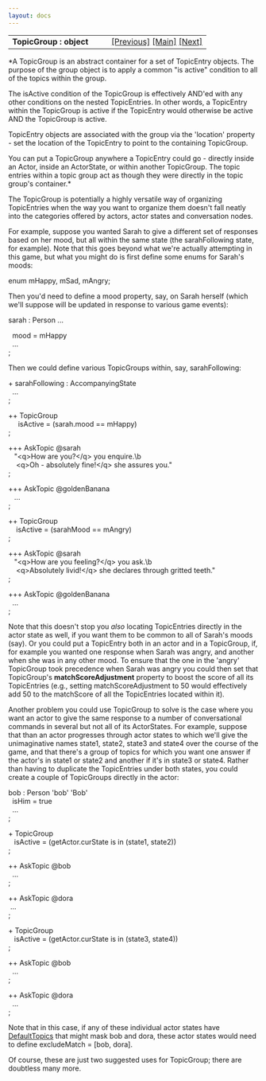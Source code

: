 ```yaml
---
layout: docs
---
```

<table width="100%" data-border="0" data-cellspacing="0"
data-cellpadding="3" data-bgcolor="#C0C0C0">
<colgroup>
<col style="width: 50%" />
<col style="width: 50%" />
</colgroup>
<tbody>
<tr>
<td style="text-align: left;"><strong>TopicGroup : object<br />
</strong></td>
<td style="text-align: right;"><a href="misctopic.html">[Previous]</a> <a
href="generalintroduction.html">[Main]</a> <a
href="defaulttopics-overview.html">[Next]</a></td>
</tr>
</tbody>
</table>

  
*A TopicGroup is an abstract container for a set of TopicEntry objects.
The purpose of the group object is to apply a common "is active"
condition to all of the topics within the group.  
  
The isActive condition of the TopicGroup is effectively AND'ed with any
other conditions on the nested TopicEntries. In other words, a
TopicEntry within the TopicGroup is active if the TopicEntry would
otherwise be active AND the TopicGroup is active.  
  
TopicEntry objects are associated with the group via the 'location'
property - set the location of the TopicEntry to point to the containing
TopicGroup.  
  
You can put a TopicGroup anywhere a TopicEntry could go - directly
inside an Actor, inside an ActorState, or within another TopicGroup. The
topic entries within a topic group act as though they were directly in
the topic group's container.*  
  
The TopicGroup is potentially a highly versatile way of organizing
TopicEntries when the way you want to organize them doesn't fall neatly
into the categories offered by actors, actor states and conversation
nodes.  
  
For example, suppose you wanted Sarah to give a different set of
responses based on her mood, but all within the same state (the
sarahFollowing state, for example). Note that this goes beyond what
we're actually attempting in this game, but what you might do is first
define some enums for Sarah's moods:  
  
enum mHappy, mSad, mAngry;  
  
Then you'd need to define a mood property, say, on Sarah herself (which
we'll suppose will be updated in response to various game events):  
  
sarah : Person ...  
  
  mood = mHappy  
  ...  
;  
  
Then we could define various TopicGroups within, say, sarahFollowing:  
  
+ sarahFollowing : AccompanyingState  
  ...  
;  
  
++ TopicGroup  
     isActive = (sarah.mood == mHappy)  
;  
  
+++ AskTopic @sarah  
   "\<q\>How are you?\</q\> you enquire.\b  
    \<q\>Oh - absolutely fine!\</q\> she assures you."  
;  
  
+++ AskTopic @goldenBanana  
   ...  
;  
  
++ TopicGroup  
    isActive = (sarahMood == mAngry)  
;  
  
+++ AskTopic @sarah  
   "\<q\>How are you feeling?\</q\> you ask.\b  
    \<q\>Absolutely livid!\</q\> she declares through gritted teeth."  
;  
  
+++ AskTopic @goldenBanana  
  ...  
;  
  
Note that this doesn't stop you *also* locating TopicEntries directly in
the actor state as well, if you want them to be common to all of Sarah's
moods (say). Or you could put a TopicEntry both in an actor and in a
TopicGroup, if, for example you wanted one response when Sarah was
angry, and another when she was in any other mood. To ensure that the
one in the 'angry' TopicGroup took precedence when Sarah was angry you
could then set that TopicGroup's **matchScoreAdjustment** property to
boost the score of all its TopicEntries (e.g., setting
matchScoreAdjustment to 50 would effectively add 50 to the matchScore of
all the TopicEntries located within it).  
  
Another problem you could use TopicGroup to solve is the case where you
want an actor to give the same response to a number of conversational
commands in several but not all of its ActorStates. For example, suppose
that than an actor progresses through actor states to which we'll give
the unimaginative names state1, state2, state3 and state4 over the
course of the game, and that there's a group of topics for which you
want one answer if the actor's in state1 or state2 and another if it's
in state3 or state4. Rather than having to duplicate the TopicEntries
under both states, you could create a couple of TopicGroups directly in
the actor:  
  
bob : Person 'bob' 'Bob'  
  isHim = true  
  ...  
;  
  
+ TopicGroup  
   isActive = (getActor.curState is in (state1, state2))  
;  
  
++ AskTopic @bob  
  ...  
;  
  
++ AskTopic @dora  
 ...  
;  
  
+ TopicGroup  
   isActive = (getActor.curState is in (state3, state4))  
;  
  
++ AskTopic @bob  
  ...  
;  
  
++ AskTopic @dora  
  ...  
;  
  
Note that in this case, if any of these individual actor states have
[DefaultTopics](defaulttopics-overview.html) that might mask bob and
dora, these actor states would need to define
excludeMatch = \[bob, dora\].  
  
Of course, these are just two suggested uses for TopicGroup; there are
doubtless many more.  
  
  
